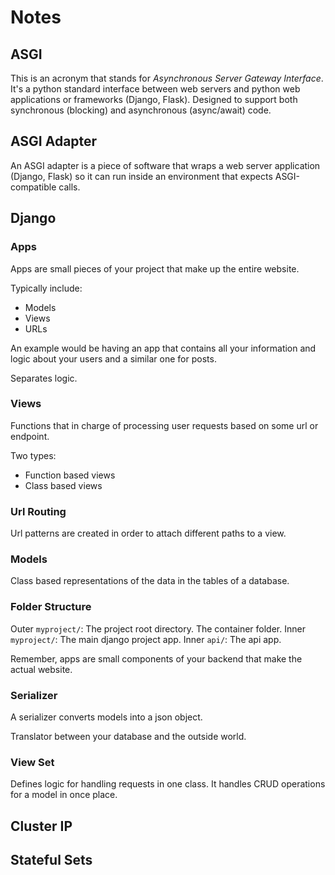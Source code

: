 # Notes

## ASGI

This is an acronym that stands for _Asynchronous Server Gateway Interface_. It's a python standard interface between web servers and python web applications or frameworks (Django, Flask). Designed to support both synchronous (blocking) and asynchronous (async/await) code.

## ASGI Adapter

An ASGI adapter is a piece of software that wraps a web server application (Django, Flask) so it can run inside an environment that expects ASGI-compatible calls.

## Django

### Apps

Apps are small pieces of your project that make up the entire website.

Typically include:

- Models
- Views
- URLs

An example would be having an app that contains all your information and logic about your users and a similar one for posts.

Separates logic.

### Views

Functions that in charge of processing user requests based on some url or endpoint.

Two types:

- Function based views
- Class based views

### Url Routing

Url patterns are created in order to attach different paths to a view.

### Models

Class based representations of the data in the tables of a database.

### Folder Structure

Outer `myproject/`: The project root directory. The container folder.
Inner `myproject/`: The main django project app.
Inner `api/`: The api app.

Remember, apps are small components of your backend that make the actual website.

### Serializer

A serializer converts models into a json object.

Translator between your database and the outside world.

### View Set

Defines logic for handling requests in one class. It handles CRUD operations for a model in once place.

## Cluster IP

## Stateful Sets
